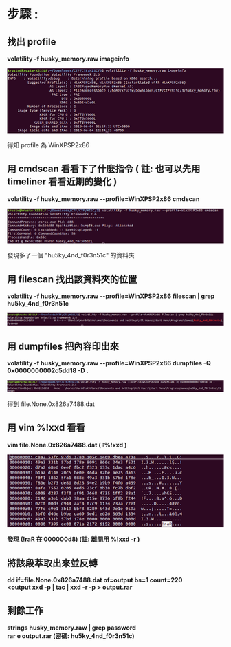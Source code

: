 # 步驟 : 

## 找出 profile

<b> volatility -f husky_memory.raw imageinfo </b>

![pic1](https://github.com/dreamisadream/CTF/blob/master/MISC/3/pic1.png)

得知 profile 為 WinXPSP2x86

## 用 cmdscan 看看下了什麼指令 ( 註: 也可以先用 timeliner 看看近期的變化 )

<b>volatility -f husky_memory.raw --profile=WinXPSP2x86 cmdscan</b>


![pic2](https://github.com/dreamisadream/CTF/blob/master/MISC/3/pic2.png)

發現多了一個 "hu5ky_4nd_f0r3n51c" 的資料夾

## 用 filescan 找出該資料夾的位置

<b>volatility -f husky_memory.raw --profile=WinXPSP2x86 filescan | grep hu5ky_4nd_f0r3n51c</b>

![pic3](https://github.com/dreamisadream/CTF/blob/master/MISC/3/pic3.png)

## 用 dumpfiles 把內容印出來

<b>volatility -f husky_memory.raw --profile=WinXPSP2x86 dumpfiles -Q 0x0000000002c5dd18 -D .</b>


![pic4](https://github.com/dreamisadream/CTF/blob/master/MISC/3/pic4.png)

得到 file.None.0x826a7488.dat

## 用 vim %!xxd 看看

<b> vim file.None.0x826a7488.dat ( :%!xxd )

![pic5](https://github.com/dreamisadream/CTF/blob/master/MISC/3/pic5.png)

發現 (!raR 在 000000d8)
(註: 離開用 %!xxd -r )

## 將該段萃取出來並反轉

<b>dd if=file.None.0x826a7488.dat of=output bs=1 count=220</b><br>
<b><output xxd -p | tac | xxd -r -p > output.rar</b>

## 剩餘工作

<b>strings husky_memory.raw | grep password</b><br>
<b>rar e output.rar (密碼: hu5ky_4nd_f0r3n51c)</b>

